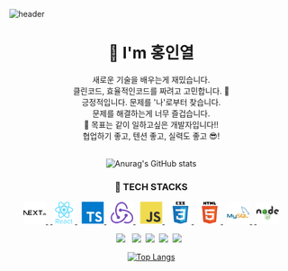 ![header](https://capsule-render.vercel.app/api?height=100&type=waving&color=0:9ADCFF,100:FFF89A&section=header&&fontSize=40&fontAlignY=28)

<h1 align='center'>👋 I'm 홍인열</h1>
<div align="center">
  <div> 새로운 기술을 배우는게 재밌습니다. </div>
  <div> 클린코드, 효율적인코드를 짜려고 고민합니다. 🤔 </div>
  <div> 긍정적입니다. 문제를 '나'로부터 찾습니다. </div>
  <div> 문제를 해결하는게 너무 즐겁습니다. </div>
  <div> 🤩 목표는 같이 일하고싶은 개발자입니다!! </div>
  <div> 협업하기 좋고, 텐션 좋고, 실력도 좋고 😎! </div>
<div> 

  <br/>
  
![Anurag's GitHub stats](https://github-readme-stats.vercel.app/api?username=hinyc&show_icons=true&title_color=E6D5B8&text_color=F0A500&icon_color=1B1A17)
  
  <h3> 👀 TECH STACKS </h3> 

  <p align="center">
    <a href="https://nextjs.org/" target="_blank" rel="noreferrer"> <img src="https://raw.githubusercontent.com/devicons/devicon/master/icons/nextjs/nextjs-original-wordmark.svg" alt="nextjs" width="40" height="40"/> </a>
  &nbsp;<a href="https://reactjs.org/" target="_blank" rel="noreferrer"> 
    <img src="https://raw.githubusercontent.com/devicons/devicon/master/icons/react/react-original-wordmark.svg" alt="react" width="40" height="40"/>
  </a> &nbsp; <a href="https://www.typescriptlang.org/" target="_blank" rel="noreferrer"> <img src="https://raw.githubusercontent.com/devicons/devicon/master/icons/typescript/typescript-original.svg" alt="typescript" width="40" height="40"/> </a>  &nbsp; <a href="https://redux.js.org" target="_blank" rel="noreferrer"> <img src="https://raw.githubusercontent.com/devicons/devicon/master/icons/redux/redux-original.svg" alt="redux" width="40" height="40"/> 
  </a> &nbsp; <a href="https://developer.mozilla.org/en-US/docs/Web/JavaScript" target="_blank" rel="noreferrer"> <img src="https://raw.githubusercontent.com/devicons/devicon/master/icons/javascript/javascript-original.svg" alt="javascript" width="40" height="40"/> </a> &nbsp; <a href="https://www.w3schools.com/css/" target="_blank" rel="noreferrer"> <img src="https://raw.githubusercontent.com/devicons/devicon/master/icons/css3/css3-original-wordmark.svg" alt="css3" width="40" height="40"/> 
  </a> &nbsp; <a href="https://www.w3.org/html/" target="_blank" rel="noreferrer"> <img src="https://raw.githubusercontent.com/devicons/devicon/master/icons/html5/html5-original-wordmark.svg" alt="html5" width="40" height="40"/>
  </a> &nbsp; <a href="https://www.mysql.com/" target="_blank" rel="noreferrer"> <img src="https://raw.githubusercontent.com/devicons/devicon/master/icons/mysql/mysql-original-wordmark.svg" alt="mysql" width="40" height="40"/> 
  </a>  &nbsp;<a href="https://nodejs.org" target="_blank" rel="noreferrer"> <img src="https://raw.githubusercontent.com/devicons/devicon/master/icons/nodejs/nodejs-original-wordmark.svg" alt="nodejs" width="40" height="40"/> 
</p>
  
<img src="https://img.shields.io/badge/ReactRouter-darkgray?style=round-square&logo=React-Router&logoColor=#CA4245"/></a> &nbsp;
<img src="https://img.shields.io/badge/StyledComponents-9999FF?style=round-square&logo=Styled-Components&logoColor=DB7093"/></a>&nbsp;
<img src="https://img.shields.io/badge/Recoil-3777e5?style=round-square&logo=Recoil&logoColor=DB7093"/></a>&nbsp;
<img src="https://img.shields.io/badge/Emotion-d36ac2?style=round-square&logo=Emotion&logoColor=DB7093"/></a>&nbsp;
<img src="https://img.shields.io/badge/Axios-671cdf?style=round-square&logo=Axios&logoColor=white"/></a> &nbsp;

  

 
[![Top Langs](https://github-readme-stats.vercel.app/api/top-langs/?username=anuraghazra&layout=compact&hide=GLSL&langs_count=4)](https://github.com/hinyc/github-readme-stats)

  
 
